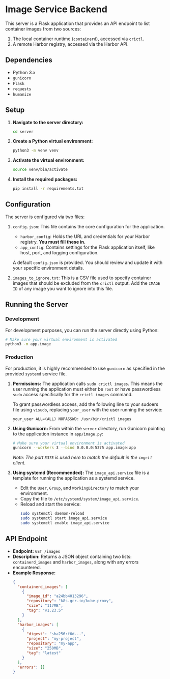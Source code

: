 # Image Service Backend

This server is a Flask application that provides an API endpoint to list container images from two sources:
1.  The local container runtime (`containerd`), accessed via `crictl`.
2.  A remote Harbor registry, accessed via the Harbor API.

## Dependencies

- Python 3.x
- `gunicorn`
- `Flask`
- `requests`
- `humanize`

## Setup

1.  **Navigate to the server directory:**
    ```bash
    cd server
    ```

2.  **Create a Python virtual environment:**
    ```bash
    python3 -m venv venv
    ```

3.  **Activate the virtual environment:**
    ```bash
    source venv/bin/activate
    ```

4.  **Install the required packages:**
    ```bash
    pip install -r requirements.txt
    ```

## Configuration

The server is configured via two files:

1.  `config.json`: This file contains the core configuration for the application.

    -   `harbor_config`: Holds the URL and credentials for your Harbor registry. **You must fill these in.**
    -   `app_config`: Contains settings for the Flask application itself, like host, port, and logging configuration.

    A default `config.json` is provided. You should review and update it with your specific environment details.

2.  `images_to_ignore.txt`: This is a CSV file used to specify container images that should be excluded from the `crictl` output. Add the `IMAGE ID` of any image you want to ignore into this file.

## Running the Server

### Development

For development purposes, you can run the server directly using Python:

```bash
# Make sure your virtual environment is activated
python3 -m app.image
```

### Production

For production, it is highly recommended to use `gunicorn` as specified in the provided `systemd` service file.

1.  **Permissions:** The application calls `sudo crictl images`. This means the user running the application must either be `root` or have passwordless `sudo` access specifically for the `crictl images` command.

    To grant passwordless access, add the following line to your sudoers file using `visudo`, replacing `your_user` with the user running the service:
    ```
    your_user ALL=(ALL) NOPASSWD: /usr/bin/crictl images
    ```

2.  **Using Gunicorn:** From within the `server` directory, run Gunicorn pointing to the application instance in `app/image.py`:
    ```bash
    # Make sure your virtual environment is activated
    gunicorn --workers 3 --bind 0.0.0.0:5375 app.image:app
    ```
    *Note: The port `5375` is used here to match the default in the `imgctl` client.*

3.  **Using systemd (Recommended):** The `image_api.service` file is a template for running the application as a systemd service.
    -   Edit the `User`, `Group`, and `WorkingDirectory` to match your environment.
    -   Copy the file to `/etc/systemd/system/image_api.service`.
    -   Reload and start the service:
        ```bash
        sudo systemctl daemon-reload
        sudo systemctl start image_api.service
        sudo systemctl enable image_api.service
        ```

## API Endpoint

-   **Endpoint:** `GET /images`
-   **Description:** Returns a JSON object containing two lists: `containerd_images` and `harbor_images`, along with any errors encountered.
-   **Example Response:**
    ```json
    {
      "containerd_images": [
        {
          "image_id": "a24bb4013296",
          "repository": "k8s.gcr.io/kube-proxy",
          "size": "117MB",
          "tag": "v1.23.5"
        }
      ],
      "harbor_images": [
        {
          "digest": "sha256:f6d...",
          "project": "my-project",
          "repository": "my-app",
          "size": "250MB",
          "tag": "latest"
        }
      ],
      "errors": []
    }
    ``` 